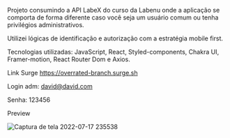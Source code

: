 Projeto consumindo a API LabeX do curso da Labenu onde a aplicação se comporta de forma diferente caso você seja um usuário comum ou tenha privilégios administrativos.

Utilizei lógicas de identificação e autorização com a estratégia mobile first.

Tecnologias utilizadas: JavaScript, React, Styled-components, Chakra UI, Framer-motion, React Router Dom e Axios.

Link Surge https://overrated-branch.surge.sh

Login adm: david@david.com 

Senha: 123456

Preview

![Captura de tela 2022-07-17 235538](https://user-images.githubusercontent.com/98848860/181793113-21ad2b67-d05b-4468-a114-4d45f86ef3ba.png)
